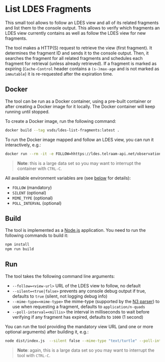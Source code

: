 # List LDES Fragments
This small tool allows to follow an LDES view and all of its related fragments and list them to the console output. This allows to verify which fragments an LDES view currently contains as well as follow the LDES view for new fragments.

The tool makes a HTTP(S) request to retrieve the view (first fragment). It determines the fragment ID and sends it to the console output. Then, it searches the fragment for all related fragments and schedules each fragment for retrieval (unless already retrieved). If a fragment is marked as expiring (`Cache-Control` header contains a `(s-)max-age` and is not marked as `immutable`) it is re-requested after the expiration time.

## Docker
The tool can be run as a Docker container, using a pre-built container or after creating a Docker image for it locally. The Docker container will keep running until stopped.

To create a Docker image, run the following command:
```bash
docker build --tag vsds/ldes-list-fragments:latest .
```

To run the Docker image mapped and follow an LDES view, you can run it interactively, e.g.:
```bash
docker run --rm -it -e FOLLOW=hhttps://ldes.telraam-api.net/observations/by-page vsds/ldes-list-fragments:latest
```
> **Note**: this is a large data set so you may want to interrupt the container with `CTRL-C`.

All available environment variables are (see [below](#run) for details):
* `FOLLOW` (mandatory)
* `SILENT` (optional)
* `MIME_TYPE` (optional)
* `POLL_INTERVAL` (optional)

## Build
The tool is implemented as a [Node.js](https://nodejs.org/en/) application.
You need to run the following commands to build it:
```bash
npm install
npm run build
```

## Run
The tool takes the following command line arguments:
* `--follow=<view-url>` URL of the LDES view to follow, no default
* `--silent=<true|false>` prevents any console debug output if true, defaults to `true` (silent, not logging debug info)
* `--mime-type=<mime-type>` the mime-type (supported by the [N3 parser](https://private-api.gipod.vlaanderen.be/api/v1/ldes/mobility-hindrances)) to use when requesting a fragment, defaults to `application/n-quads`
* `--poll-interval=<millis>` the interval in milliseconds to wait before verifying if any fragment has expired, defaults to `1000` (1 second)

You can run the tool providing the mandatory view URL (and one or more optional arguments) after building it, e.g.:
```bash
node dist/index.js  --silent false --mime-type "text/turtle" --poll-interval 30000 --follow https://ldes.telraam-api.net/observations/by-page
```
> **Note**: again, this is a large data set so you may want to interrupt the tool with `CTRL-C`.

